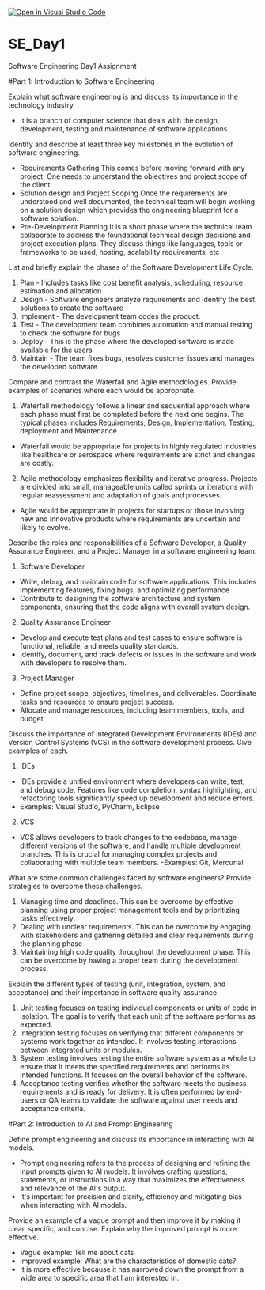 [![Open in Visual Studio Code](https://classroom.github.com/assets/open-in-vscode-2e0aaae1b6195c2367325f4f02e2d04e9abb55f0b24a779b69b11b9e10269abc.svg)](https://classroom.github.com/online_ide?assignment_repo_id=15569046&assignment_repo_type=AssignmentRepo)
# SE_Day1
Software Engineering Day1 Assignment

#Part 1: Introduction to Software Engineering

Explain what software engineering is and discuss its importance in the technology industry.
- It is a branch of computer science that deals with the design, development, testing and maintenance of software applications

Identify and describe at least three key milestones in the evolution of software engineering.
- Requirements Gathering
This comes before moving forward with any project. One needs to understand the objectives and project scope of the client.
- Solution design and Project Scoping
Once the requirements are understood and well documented, the technical team will begin working on a solution design which provides the engineering blueprint for a software solution.
- Pre-Development Planning
It is a short phase where the technical team collaborate to address the foundational technical design  decisions and project execution plans. They discuss things like languages, tools or frameworks to be used, hosting, scalability requirements, etc

List and briefly explain the phases of the Software Development Life Cycle.
1. Plan - Includes tasks like cost benefit analysis, scheduling, resource estimation and allocation
2. Design - Software engineers analyze requirements and identify the best solutions to create the software
3. Implement - The development team codes the product.
4. Test - The development team combines automation and manual testing to check the software for bugs
5. Deploy - This is the phase where the developed software is made available for the users
6. Maintain - The team fixes bugs, resolves customer issues and manages the developed software


Compare and contrast the Waterfall and Agile methodologies. Provide examples of scenarios where each would be appropriate.
1. Waterfall  methodology follows a linear and sequential approach where each phase must first be completed before the next one begins. The typical phases includes Requirements, Design, Implementation, Testing, deployment and Maintenance
- Waterfall would be appropriate for projects in highly regulated industries like healthcare or aerospace where requirements are strict and changes are costly.
2. Agile methodology emphasizes flexibility and iterative progress. Projects are divided into small, manageable units called sprints or iterations with regular reassessment and adaptation of goals and processes.
- Agile would be appropriate in projects for startups or those involving new and innovative products where requirements are uncertain and likely to evolve.

Describe the roles and responsibilities of a Software Developer, a Quality Assurance Engineer, and a Project Manager in a software engineering team.
1. Software Developer
-  Write, debug, and maintain code for software applications. This includes implementing features, fixing bugs, and optimizing performance
-  Contribute to designing the software architecture and system components, ensuring that the code aligns with overall system design.
2. Quality Assurance Engineer
- Develop and execute test plans and test cases to ensure software is functional, reliable, and meets quality standards.
- Identify, document, and track defects or issues in the software and work with developers to resolve them.
3. Project Manager
- Define project scope, objectives, timelines, and deliverables. Coordinate tasks and resources to ensure project success.
- Allocate and manage resources, including team members, tools, and budget.

Discuss the importance of Integrated Development Environments (IDEs) and Version Control Systems (VCS) in the software development process. Give examples of each.
1. IDEs
- IDEs provide a unified environment where developers can write, test, and debug code. Features like code completion, syntax highlighting, and refactoring tools significantly speed up development and reduce errors.
- Examples: Visual Studio, PyCharm, Eclipse
2. VCS
-  VCS allows developers to track changes to the codebase, manage different versions of the software, and handle multiple development branches. This is crucial for managing complex projects and collaborating with multiple team members.
-Examples: Git, Mercurial


What are some common challenges faced by software engineers? Provide strategies to overcome these challenges.
1. Managing time and deadlines. This can be overcome by effective planning using proper project management tools and by prioritizing tasks effectively.
2. Dealing with unclear requirements. This can be overcome by engaging with stakeholders and gathering detailed and clear requirements during the planning phase
3. Maintaining high code quality throughout the development phase. This can be overcome by having a proper team during the development process.

Explain the different types of testing (unit, integration, system, and acceptance) and their importance in software quality assurance.
1. Unit testing focuses on testing individual components or units of code in isolation. The goal is to verify that each unit of the software performs as expected.
2. Integration testing focuses on verifying that different components or systems work together as intended. It involves testing interactions between integrated units or modules.
3. System testing involves testing the entire software system as a whole to ensure that it meets the specified requirements and performs its intended functions. It focuses on the overall behavior of the software.
4. Acceptance testing verifies whether the software meets the business requirements and is ready for delivery. It is often performed by end-users or QA teams to validate the software against user needs and acceptance criteria.

#Part 2: Introduction to AI and Prompt Engineering


Define prompt engineering and discuss its importance in interacting with AI models.
- Prompt engineering refers to the process of designing and refining the input prompts given to AI models. It involves crafting questions, statements, or instructions in a way that maximizes the effectiveness and relevance of the AI's output.
- It's important for precision and clarity, efficiency and mitigating bias when interacting with AI models.

Provide an example of a vague prompt and then improve it by making it clear, specific, and concise. Explain why the improved prompt is more effective.
- Vague example: Tell me about cats
- Improved example: What are the characteristics of domestic cats?
- It is more effective because it has narrowed down the prompt from a wide area to specific area that I am interested in.